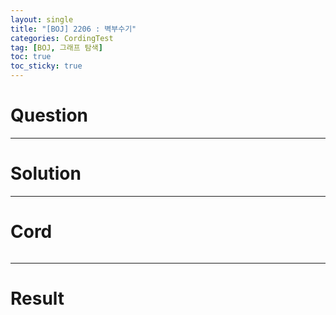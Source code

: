 ```yaml
---
layout: single
title: "[BOJ] 2206 : 벽부수기"
categories: CordingTest
tag: [BOJ, 그래프 탐색]
toc: true
toc_sticky: true
---
```

# Question


***

# Solution


***

# Cord
```c++
```

***

# Result